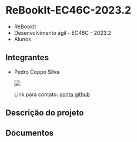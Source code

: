 # ReBookIt-EC46C-2023.2

* ReBookIt
* Desenvolvimento ágil - EC46C - 2023.2
* Alunos
  
## Integrantes

* Pedro Coppo Silva

    ![](https://avatars.githubusercontent.com/u/64929940?v=4)

    Link para contato: [conta github](https://github.com/Pedrada66)

## Descrição do projeto

## Documentos
